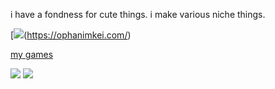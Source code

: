 i have a fondness for cute things. i make various niche things.  
  
[![](https://ophanimkei.com/images/banner3.webp)(https://ophanimkei.com/) 
  
[my games](https://ophanimkei.itch.io/) 

[![](https://ophanimkei.com/images/meatgirl_button.png)](https://ophanimkei.itch.io/meat-girl) 
[![](https://ophanimkei.com/images/omma_button.png)](https://ophanimkei.com/images/omma_button.png)


<!--
**malakhims/malakhims** is a ✨ _special_ ✨ repository because its `README.md` (this file) appears on your GitHub profile.

Here are some ideas to get you started:

- 🔭 I’m currently working on ...
- 🌱 I’m currently learning ...
- 👯 I’m looking to collaborate on ...
- 🤔 I’m looking for help with ...
- 💬 Ask me about ...
- 📫 How to reach me: ...
- 😄 Pronouns: ...
- ⚡ Fun fact: ...
-->
